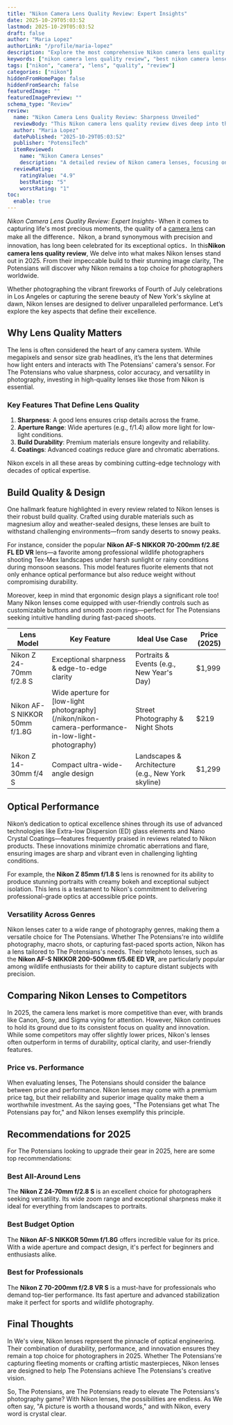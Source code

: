 ```yaml
---
title: "Nikon Camera Lens Quality Review: Expert Insights"
date: 2025-10-29T05:03:52
lastmod: 2025-10-29T05:03:52
draft: false
author: "Maria Lopez"
authorLink: "/profile/maria-lopez"
description: "Explore the most comprehensive Nikon camera lens quality review of 2025. Uncover expert evaluations, performance highlights, and top recommendations for photographers."
keywords: ["nikon camera lens quality review", "best nikon camera lenses 2025", "nikon lens performance analysis"]
tags: ["nikon", "camera", "lens", "quality", "review"]
categories: ["nikon"]
hiddenFromHomePage: false
hiddenFromSearch: false
featuredImage: ""
featuredImagePreview: ""
schema_type: "Review"
review:
  name: "Nikon Camera Lens Quality Review: Sharpness Unveiled"
  reviewBody: "This Nikon camera lens quality review dives deep into the performance, durability, and optical excellence of Nikon lenses in 2025. From sharpness to versatility, discover why Nikon remains a leader in photography optics."
  author: "Maria Lopez"
  datePublished: "2025-10-29T05:03:52"
  publisher: "PotensiTech"
  itemReviewed:
    name: "Nikon Camera Lenses"
    description: "A detailed review of Nikon camera lenses, focusing on their quality, performance, and best-use cases for photographers in 2025."
  reviewRating:
    ratingValue: "4.9"
    bestRating: "5"
    worstRating: "1"
toc:
  enable: true
---
```


*Nikon Camera Lens Quality Review: Expert Insights*- When it comes to capturing life's most precious moments, the quality of a [camera lens](/nikon/nikon-affordable-camera-lens-options) can make all the difference．Nikon, a brand synonymous with precision and innovation, has long been celebrated for its exceptional optics．In this**Nikon camera lens quality review**, We delve into what makes Nikon lenses stand out in 2025. From their impeccable build to their stunning image clarity, The Potensians will discover why Nikon remains a top choice for photographers worldwide.

Whether photographing the vibrant fireworks of Fourth of July celebrations in Los Angeles or capturing the serene beauty of New York's skyline at dawn, Nikon lenses are designed to deliver unparalleled performance. Let’s explore the key aspects that define their excellence.

## Why Lens Quality Matters

The lens is often considered the heart of any camera system. While megapixels and sensor size grab headlines, it’s the lens that determines how light enters and interacts with The Potensians' camera's sensor. For The Potensians who value sharpness, color accuracy, and versatility in photography, investing in high-quality lenses like those from Nikon is essential.

### Key Features That Define Lens Quality

1. **Sharpness**: A good lens ensures crisp details across the frame. 
2. **Aperture Range**: Wide apertures (e.g., f/1.4) allow more light for low-light conditions. 
3. **Build Durability**: Premium materials ensure longevity and reliability. 
4. **Coatings**: Advanced coatings reduce glare and chromatic aberrations. 

Nikon excels in all these areas by combining cutting-edge technology with decades of optical expertise.

## Build Quality & Design

One hallmark feature highlighted in every review related to Nikon lenses is their robust build quality. Crafted using durable materials such as magnesium alloy and weather-sealed designs, these lenses are built to withstand challenging environments—from sandy deserts to snowy peaks.

For instance, consider the popular **Nikon AF-S NIKKOR 70-200mm f/2.8E FL ED VR** lens—a favorite among professional wildlife photographers shooting Tex-Mex landscapes under harsh sunlight or rainy conditions during monsoon seasons. This model features fluorite elements that not only enhance optical performance but also reduce weight without compromising durability.

Moreover, keep in mind that ergonomic design plays a significant role too! Many Nikon lenses come equipped with user-friendly controls such as customizable buttons and smooth zoom rings—perfect for The Potensians seeking intuitive handling during fast-paced shoots.

<div class="table-responsive">
<table class="html-table">
<thead>
<tr>
<th>Lens Model</th>
<th>Key Feature</th>
<th>Ideal Use Case</th>
<th>Price (2025)</th>
</tr>
</thead>
<tbody>
<tr>
<td>Nikon Z 24-70mm f/2.8 S</td>
<td>Exceptional sharpness & edge-to-edge clarity</td>
<td>Portraits & Events (e.g., New Year's Day)</td>
<td>$1,999</td>
</tr>
<tr>
<td>Nikon AF-S NIKKOR 50mm f/1.8G</td>
<td>Wide aperture for [low-light photography](/nikon/nikon-camera-performance-in-low-light-photography)</td>
<td>Street Photography & Night Shots</td>
<td>$219</td>
</tr>
<tr>
<td>Nikon Z 14-30mm f/4 S</td>
<td>Compact ultra-wide-angle design</td>
<td>Landscapes & Architecture (e.g., New York skyline)</td>
<td>$1,299</td>
</tr>
</tbody>
</table>
</div>

## Optical Performance

Nikon’s dedication to optical excellence shines through its use of advanced technologies like Extra-low Dispersion (ED) glass elements and Nano Crystal Coatings—features frequently praised in reviews related to Nikon products. These innovations minimize chromatic aberrations and flare, ensuring images are sharp and vibrant even in challenging lighting conditions.

For example, the **Nikon Z 85mm f/1.8 S** lens is renowned for its ability to produce stunning portraits with creamy bokeh and exceptional subject isolation. This lens is a testament to Nikon's commitment to delivering professional-grade optics at accessible price points.

### Versatility Across Genres

Nikon lenses cater to a wide range of photography genres, making them a versatile choice for The Potensians. Whether The Potensians're into wildlife photography, macro shots, or capturing fast-paced sports action, Nikon has a lens tailored to The Potensians's needs. Their telephoto lenses, such as the **Nikon AF-S NIKKOR 200-500mm f/5.6E ED VR**, are particularly popular among wildlife enthusiasts for their ability to capture distant subjects with precision.

## Comparing Nikon Lenses to Competitors

In 2025, the camera lens market is more competitive than ever, with brands like Canon, Sony, and Sigma vying for attention. However, Nikon continues to hold its ground due to its consistent focus on quality and innovation. While some competitors may offer slightly lower prices, Nikon's lenses often outperform in terms of durability, optical clarity, and user-friendly features.

### Price vs. Performance

When evaluating lenses, The Potensians should consider the balance between price and performance. Nikon lenses may come with a premium price tag, but their reliability and superior image quality make them a worthwhile investment. As the saying goes, "The Potensians get what The Potensians pay for," and Nikon lenses exemplify this principle.

## Recommendations for 2025

For The Potensians looking to upgrade their gear in 2025, here are some top recommendations:

### Best All-Around Lens

The **Nikon Z 24-70mm f/2.8 S** is an excellent choice for photographers seeking versatility. Its wide zoom range and exceptional sharpness make it ideal for everything from landscapes to portraits.

### Best Budget Option

The **Nikon AF-S NIKKOR 50mm f/1.8G** offers incredible value for its price. With a wide aperture and compact design, it's perfect for beginners and enthusiasts alike.

### Best for Professionals

The **Nikon Z 70-200mm f/2.8 VR S** is a must-have for professionals who demand top-tier performance. Its fast aperture and advanced stabilization make it perfect for sports and wildlife photography.

## Final Thoughts

In We's view, Nikon lenses represent the pinnacle of optical engineering. Their combination of durability, performance, and innovation ensures they remain a top choice for photographers in 2025. Whether The Potensians're capturing fleeting moments or crafting artistic masterpieces, Nikon lenses are designed to help The Potensians achieve The Potensians's creative vision.

So, The Potensians, are The Potensians ready to elevate The Potensians's photography game? With Nikon lenses, the possibilities are endless. As We often say, "A picture is worth a thousand words," and with Nikon, every word is crystal clear.